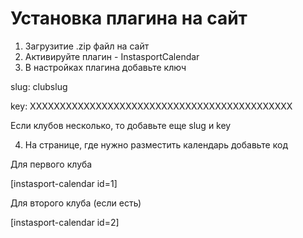 # Установка плагина на сайт

1. Загрузитие .zip файл на сайт
2. Активируйте плагин - InstasportCalendar
3. В настройках плагина добавьте ключ

slug: clubslug
    
key: XXXXXXXXXXXXXXXXXXXXXXXXXXXXXXXXXXXXXXXXXXXX

Если клубов несколько, то добавьте еще slug и key

4) На странице, где нужно разместить календарь добавьте код

Для первого клуба

[instasport-calendar id=1]

Для второго клуба (если есть)

[instasport-calendar id=2]
